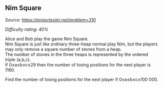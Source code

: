 Nim Square
----------

*Source: https://projecteuler.net/problem=310*


*Difficulty rating: 40%*

Alice and Bob play the game Nim Square.\
 Nim Square is just like ordinary three-heap normal play Nim, but the
players may only remove a square number of stones from a heap.\
 The number of stones in the three heaps is represented by the ordered
triple (a,b,c).\
 If 0≤a≤b≤c≤29 then the number of losing positions for the next player
is 1160.

Find the number of losing positions for the next player if 0≤a≤b≤c≤100
000.
